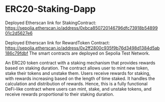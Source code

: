 # ERC20-Staking-Dapp
Deployed Etherscan link for StakingContract: https://sepolia.etherscan.io/address/0xbca850720146796dfc73918b5489901c2d5627e6

Deployed Etherscan link for RewardToken Contract: https://sepolia.etherscan.io/address/0x2ff2800c935f9b76d3498d1384d5ab186c79fdbf
The smart contracts are deployed on Sepolia Test Network.

An ERC20 token contract with a staking mechanism that provides rewards based on staking duration. The contract allows user to mint new token, stake their tokens and
unstake them. Users receive rewards for staking, with rewards increasing based on the length of time staked. It handles the calculation and distribution of rewards.
Hence, this is a fully functional DeFi-like contract where users can mint, stake, and unstake tokens, and receive rewards proportional to their staking duration.
